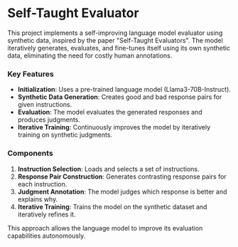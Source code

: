# Self-Taught Evaluator

This project implements a self-improving language model evaluator using synthetic data, inspired by the paper "Self-Taught Evaluators". The model iteratively generates, evaluates, and fine-tunes itself using its own synthetic data, eliminating the need for costly human annotations.

### Key Features

- **Initialization**: Uses a pre-trained language model (Llama3-70B-Instruct).
- **Synthetic Data Generation**: Creates good and bad response pairs for given instructions.
- **Evaluation**: The model evaluates the generated responses and produces judgments.
- **Iterative Training**: Continuously improves the model by iteratively training on synthetic judgments.

### Components

1. **Instruction Selection**: Loads and selects a set of instructions.
2. **Response Pair Construction**: Generates contrasting response pairs for each instruction.
3. **Judgment Annotation**: The model judges which response is better and explains why.
4. **Iterative Training**: Trains the model on the synthetic dataset and iteratively refines it.

This approach allows the language model to improve its evaluation capabilities autonomously.